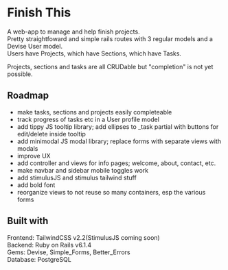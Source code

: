 # Finish This

A web-app to manage and help finish projects.  
Pretty straightfoward and simple rails routes with 3 regular models and a Devise User model.  
Users have Projects, which have Sections, which have Tasks.  
  
Projects, sections and tasks are all CRUDable but "completion" is not yet possible.  

## Roadmap

 - make tasks, sections and projects easily completeable
 - track progress of tasks etc in a User profile model
 - add tippy JS tooltip library; add ellipses to _task partial with buttons for edit/delete inside tooltip
 - add minimodal JS modal library; replace forms with separate views with modals
 - improve UX
 - add controller and views for info pages; welcome, about, contact, etc.
 - make navbar and sidebar mobile toggles work
 - add stimulusJS and stimulus tailwind stuff
 - add bold font
 - reorganize views to not reuse so many containers, esp the various forms

## Built with

Frontend: TailwindCSS v2.2(StimulusJS coming soon)  
Backend: Ruby on Rails v6.1.4  
  Gems: Devise, Simple_Forms, Better_Errors  
Database: PostgreSQL  